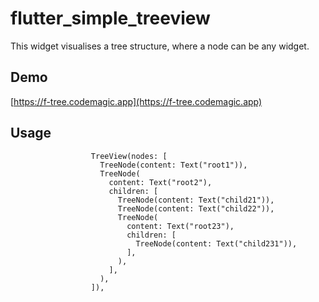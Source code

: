 # flutter_simple_treeview
This widget visualises a tree structure, where a node can be any widget.

## Demo

[https://f-tree.codemagic.app](https://f-tree.codemagic.app)

## Usage

```
                  TreeView(nodes: [
                    TreeNode(content: Text("root1")),
                    TreeNode(
                      content: Text("root2"),
                      children: [
                        TreeNode(content: Text("child21")),
                        TreeNode(content: Text("child22")),
                        TreeNode(
                          content: Text("root23"),
                          children: [
                            TreeNode(content: Text("child231")),
                          ],
                        ),
                      ],
                    ),
                  ]),
```
